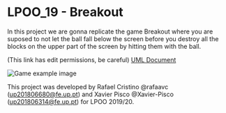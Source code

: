 # LPOO_19 - Breakout

In this project we are gonna replicate the game Breakout where you are suposed to not let the ball fall below the screen before you destroy all the blocks on the upper part of the screen by hitting them with the ball.

(This link has edit permissions, be careful)
[UML Document](https://drive.google.com/file/d/1M48P9BENmmRgFDlytl21KWHs9SB5GJh9/view?usp=sharing)

![Game example image](https://www.ludumdare.com/compo/wp-content/uploads/2012/08/breakout_clone-550x733.png)

This project was developed by Rafael Cristino @rafaavc (up201806680@fe.up.pt) and Xavier Pisco @Xavier-Pisco (up201806314@fe.up.pt) for LPOO 2019/20.
